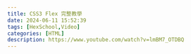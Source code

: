 ```yaml
---
title: CSS3 Flex 完整教學
date: 2024-06-11 15:52:39
tags: [HexSchool,Video]
categories: [HTML]
description: https://www.youtube.com/watch?v=lmBM7_OTDBQ
---
```

